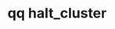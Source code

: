 ---
category: halt
command: halt_cluster
optional_options:
- alternate: []
  help: Do not prompt
  name: --force
  required: false
permalink: /qq-cli-command-guide/halt/halt_cluster.html
positional_options: []
sidebar: qq_cli_command_reference_sidebar
summary: This section explains how to use the <code>qq halt_cluster</code> command.
synopsis: Halt the cluster
title: qq halt_cluster
usage: qq halt_cluster [-h] [--force]
zendesk_source: qq CLI Command Guide

---